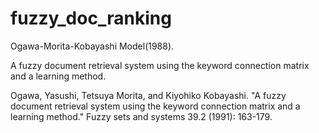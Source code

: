 # fuzzy_doc_ranking
Ogawa-Morita-Kobayashi Model(1988). 

A fuzzy document retrieval system using the keyword connection matrix and a learning method.

Ogawa, Yasushi, Tetsuya Morita, and Kiyohiko Kobayashi. "A fuzzy document retrieval system using the keyword connection matrix and a learning method." Fuzzy sets and systems 39.2 (1991): 163-179.
